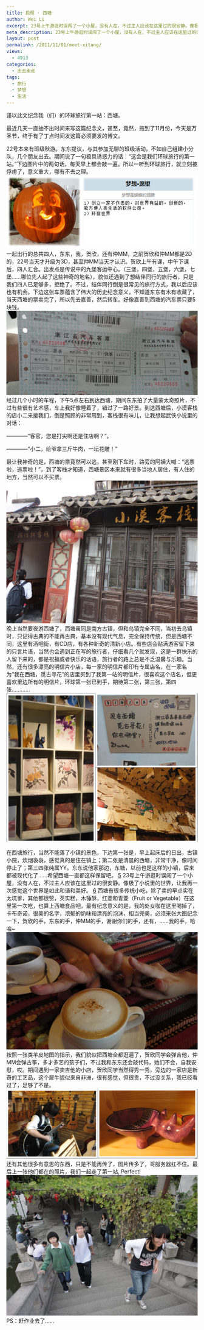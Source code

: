 ```yaml
---
title: 启程 · 西塘
author: Wei Li
excerpt: 23号上午游逛时误闯了一个小屋，没有人在，不过主人应该在这里过的很安静。像极了小说里的世界，让我再一次感觉这个世界是如此和谐和美好。
meta_description: 23号上午游逛时误闯了一个小屋，没有人在，不过主人应该在这里过的很安静。像极了小说里的世界，让我再一次感觉这个世界是如此和谐和美好。
layout: post
permalink: /2011/11/01/meet-xitang/
views:
  - 4913
categories:
  - 出去走走
tags:
  - 旅行
  - 梦想
  - 生活
---
```

谨以此文纪念我（们）的环球旅行第一站：西塘。

最近几天一直抽不出时间来写这篇纪念文，甚至，竟然，拖到了11月份，今天是万圣节，终于有了丁点时间发这篇必须要发的博文。

22号本来有班级秋游。东东提议，与其参加无聊的班级活动，不如自己组建小分队，几个朋友出去。期间说了一句极具诱惑力的话：“这会是我们环球旅行的第一站。”下边图片中的两句话，每天早上都会敲一遍。所以一听到环球旅行，就立刻被俘虏了，意义重大，哪有不去之理。
![Image][1]
一起出行的总共四人，东东，我，贺欣，还有仲MM，之前贺欣和仲MM都是2D的，22号当天才升级为3D，甚至仲MM当天才认识。贺欣上午有课，中午下课后，四人汇合。出发点是传说中的九堡客运中心。（三堡，四堡，五堡，六堡，七堡……哪位先人起了这些神奇的地名），貌似还遇到了想结伴同行的旅行者，只是我们四人已足够多，拒绝了。不过，结伴同行倒是很常见的旅行方式，我以后应该也有机会。下边这张车票蕴含了伟大的历史纪念意义，不知道东东有木有收藏了，当天西塘的票卖完了，所以先去嘉善，然后转车。好像嘉善到西塘的汽车票只要5块钱。
![Image][2]
经过几个小时的车程，下午5点左右到达西塘，期间东东拍了大量蒙太奇照片，不过有些很有艺术感，车上我好像睡着了，错过了一路好景。到达西塘后，小漠客栈的店小二来接我们，倒是照顾的非常周到，客栈很有味儿，让我想起武侠小说里的对话：

————“客官，您是打尖啊还是住店啊？”。

————“小二，给爷拿三斤牛肉，一坛花雕！”

最让我神奇的是，西塘的票竟然可以逃，甚至刚下车时，路旁的阿姨大喊：“逃票啦，逃票啦！”，到了客栈才知道，西塘景区本来就有很多当地人居住，有人住的地方，当然可以不买票。
![Image][3]
晚上当然要夜游西塘了，西塘虽同是南方古镇，但和乌镇完全不同，当初去乌镇时，只记得古典的不能再古典，基本没有现代气息，完全保持传统，但是西塘不同，这里有酒吧街，有CD店，有各种新奇的清新小店。有些店会贴满游客留下来的只言片语，当然也会遇到正在写的旅行者，仔细看几个就发现，这是一群快乐的人留下来的，都是祝福或者快乐的话语，旅行者的路上总是不乏温馨与乐趣。当然，还有很多漂亮的明信片小店，每一家的明信片都印有专属店名，在一家名为“我在西塘，觅古寻花”的店里买到了我第一站的明信片，很喜欢这个店名，但更喜欢里边所有的明信片，环球第一张已到手，期待第二张，第三张，第四张…………
![Image][4]

在西塘旅行，当然不能落了小镇的景色，下边第一张是，早上起床后的日出，古镇小院，炊烟袅袅，感觉真的是住在镇上；第二张是清晨的西塘，非常干净，像时间停止了；第三四张纯属YY。东东说他家那边，东塘，以前也是这样的小镇，后来都被现代化了……希望西塘一直都这样保留吧。
[5]
23号上午游逛时误闯了一个小屋，没有人在，不过主人应该在这里过的很安静。像极了小说里的世界，让我再一次感觉这个世界是如此和谐和美好。
[6]
西塘有很多传统小吃，除了卖的早点实在太坑爹，其他都很赞，芡实糕，木锤酥，红菱和青菱（Fruit or Vegetable）在这里第一次吃，也算上西塘食品吧，最有纪念意义的是，我的处女咖在这里喝掉了，卡布奇诺，很美的名字，浓郁的奶味和漂亮的泡沫，相当完美，必须来张大图纪念一下，贺欣的手，东东的手，仲MM的手，谢谢你们的手，还有，……我的手，哈哈~
![Image][7]
按照一张类羊皮地图的指示，我们貌似把西塘全都逛遍了，贺欣同学会弹吉他，仲MM会弹古筝，多才多艺的孩子们，不过我和东东还会敲代码，她们不会，自我安慰，哎。期间遇到一家卖吉他的小店，贺欣同学当然得秀一秀，旁边的一家店是新奇的工艺品，这个犀牛貌似来自非洲，很有感觉，但很贵，不过没关系，我已经看过了，足够了不是。
![Image][8]
还有其他很多有意思的东西，只是不能再传了，图片传多了，哥服务器扛不住。最后上一张他们都在的照片，我们一起走了第一站, Perfect! 
![Image][9]
PS：赶作业去了……

[1]: /uploads/2011/11/梦想_去旅行吧.png
[2]: /uploads/2011/11/西塘_车票.png
[3]: /uploads/2011/11/小漠客栈.png
[4]: /uploads/2011/11/明信片.png
[5]: /uploads/2011/11/西塘景色.png
[6]: /uploads/2011/11/清新民宅.png
[7]: /uploads/2011/11/卡布奇诺.png
[8]: /uploads/2011/11/吉他和犀牛.png
[9]: /uploads/2011/11/人都在.png
